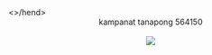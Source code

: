 <html>
<head>
<>/hend>
<body>
<center>kampanat tanapong 564150<center><br>
<a href="http://www.mx7.com/view2/A4YpcggxzMzy8bQq" target="_blank"><img border="0" src="http://www.mx7.com/i/190/vzIZPt.jpg" /></a>
</body>
</html>
